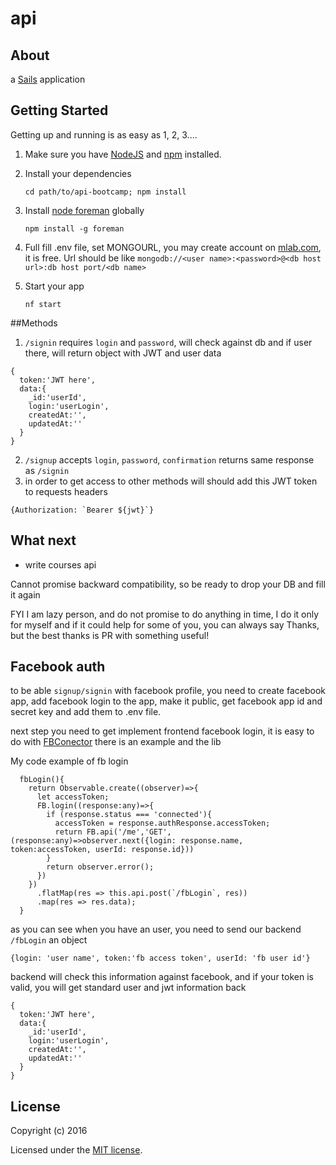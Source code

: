 # api

## About

a [Sails](http://sailsjs.org) application

## Getting Started

Getting up and running is as easy as 1, 2, 3....

1. Make sure you have [NodeJS](https://nodejs.org/) and [npm](https://www.npmjs.com/) installed.
2. Install your dependencies

    ```
    cd path/to/api-bootcamp; npm install
    ```
3. Install [node foreman](https://github.com/strongloop/node-foreman) globally

    ```
    npm install -g foreman
    ```
4. Full fill .env file, set MONGOURL, you may create account on [mlab.com](https://mlab.com/), it is free. Url should be like `mongodb://<user name>:<password>@<db host url>:db host port/<db name>`
5. Start your app

    ```
    nf start
    ```

##Methods
1. `/signin` requires `login` and `password`, will check against db and if user there, will return object with JWT and user data
```
{
  token:'JWT here',
  data:{
    _id:'userId',
    login:'userLogin',
    createdAt:'',
    updatedAt:''
  }
}
```
2. `/signup` accepts `login`, `password`, `confirmation` returns same response as `/signin`
3. in order to get access to other methods will should add this JWT token to requests headers
```
{Authorization: `Bearer ${jwt}`}
```
## What next

* write courses api

Cannot promise backward compatibility, so be ready to drop your DB and fill it again

FYI I am lazy person, and do not promise to do anything in time, I do it only for myself and if it could help for some of you, you can always say Thanks, but the best thanks is PR with something useful!

## Facebook auth

to be able `signup/signin` with facebook profile, you need to create facebook app, add facebook login to the app, make it public, get facebook app id and secret key and add them to .env file.

next step you need to get implement frontend facebook login, it is easy to do with [FBConector](https://github.com/guilhermevrs/ng2-facebook) there is an example and the lib

My code example of fb login
```
  fbLogin(){
    return Observable.create((observer)=>{
      let accessToken;
      FB.login((response:any)=>{
        if (response.status === 'connected'){
          accessToken = response.authResponse.accessToken;
          return FB.api('/me','GET',(response:any)=>observer.next({login: response.name, token:accessToken, userId: response.id}))
        }
        return observer.error();
      })
    })
      .flatMap(res => this.api.post(`/fbLogin`, res))
      .map(res => res.data);
  }
```
 as you can see when you have an user, you need to send our backend `/fbLogin` an object 
 ```
 {login: 'user name', token:'fb access token', userId: 'fb user id'}
 ```
backend will check this information against facebook, and if your token is valid, you will get standard user and jwt information back

```
{
  token:'JWT here',
  data:{
    _id:'userId',
    login:'userLogin',
    createdAt:'',
    updatedAt:''
  }
}
```


## License

Copyright (c) 2016

Licensed under the [MIT license](LICENSE).
